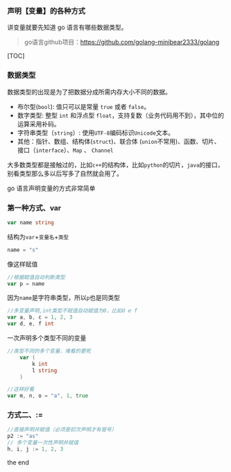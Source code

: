 ### 声明【变量】的各种方式

讲变量就要先知道 go 语言有哪些数据类型。
> go语言github项目：https://github.com/golang-minibear2333/golang

[TOC]

### 数据类型

数据类型的出现是为了把数据分成所需内存大小不同的数据。

- 布尔型(`bool`): 值只可以是常量 `true` 或者 `false`。
- 数字类型: 整型 `int` 和浮点型 `float`，支持复数（业务代码用不到），其中位的运算采用补码。
- 字符串类型（`string`）: 使用`UTF-8`编码标识`Unicode`文本。
- 其他：指针、数组、结构体(`struct`)、联合体 (`union`不常用)、函数、切片、接口（`interface`）、`Map` 、 `Channel`

大多数类型都是接触过的，比如`c++`的结构体，比如`python`的切片，`java`的接口，别看类型那么多以后写多了自然就会用了。

go 语言声明变量的方式非常简单

### 第一种方式、var

```go
var name string
```

结构为`var`+`变量名`+`类型`

```go
name = "s"
```

像这样赋值

```go
//根据赋值自动判断类型
var p = name
```

因为`name`是字符串类型，所以`p`也是同类型

```go
//多变量声明,int类型不赋值自动赋值为0，比如d e f
var a, b, c = 1, 2, 3
var d, e, f int
```

一次声明多个类型不同的变量

```go
//类型不同的多个变量，难看的要死
	var (
		k int
		l string
	)

//这样好看
var m, n, o = "a", 1, true
```

### 方式二、:=

```go
//直接声明并赋值（必须是初次声明才有冒号）
p2 := "as"
// 多个变量一次性声明并赋值
h, i, j := 1, 2, 3
```

the end

